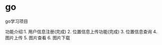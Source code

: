 # go
go学习项目

功能介绍:1. 用户信息注册(完成)
        2. 位置信息上传功能(完成)
        3. 位置信息查询
        4. 图片上传
        5. 图片查看
        6. 图片下载